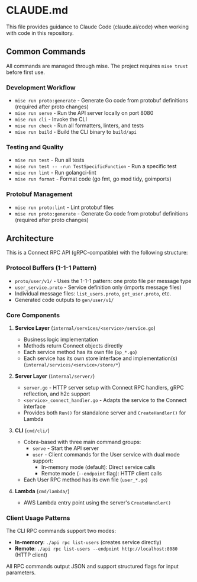 # CLAUDE.md

This file provides guidance to Claude Code (claude.ai/code) when working with code in this repository.

## Common Commands

All commands are managed through mise. The project requires `mise trust` before first use.

### Development Workflow
- `mise run proto:generate` - Generate Go code from protobuf definitions (required after proto changes)
- `mise run serve` - Run the API server locally on port 8080
- `mise run cli` - Invoke the CLI
- `mise run check` - Run all formatters, linters, and tests
- `mise run build` - Build the CLI binary to `build/api`

### Testing and Quality
- `mise run test` - Run all tests
- `mise run test -- -run TestSpecificFunction` - Run a specific test
- `mise run lint` - Run golangci-lint
- `mise run format` - Format code (go fmt, go mod tidy, goimports)

### Protobuf Management
- `mise run proto:lint` - Lint protobuf files
- `mise run proto:generate` - Generate Go code from protobuf definitions (required after proto changes)

## Architecture

This is a Connect RPC API (gRPC-compatible) with the following structure:

### Protocol Buffers (1-1-1 Pattern)
- `proto/user/v1/` - Uses the 1-1-1 pattern: one proto file per message type
- `user_service.proto` - Service definition only (imports message files)
- Individual message files: `list_users.proto`, `get_user.proto`, etc.
- Generated code outputs to `gen/user/v1/`

### Core Components
1. **Service Layer** (`internal/services/<service>/service.go`)
   - Business logic implementation
   - Methods return Connect objects directly
   - Each service method has its own file (`op_*.go`)
   - Each service has its own store interface and implementation(s) (`internal/services/<service>/store/*`)

2. **Server Layer** (`internal/server/`)
   - `server.go` - HTTP server setup with Connect RPC handlers, gRPC reflection, and h2c support
   - `<service>_connect_handler.go` - Adapts the service to the Connect interface
   - Provides both `Run()` for standalone server and `CreateHandler()` for Lambda

3. **CLI** (`cmd/cli/`)
   - Cobra-based with three main command groups:
     - `serve` - Start the API server
     - `user` - Client commands for the User service with dual mode support:
       - In-memory mode (default): Direct service calls
       - Remote mode (`--endpoint` flag): HTTP client calls
   - Each User RPC method has its own file (`user_*.go`)

4. **Lambda** (`cmd/lambda/`)
   - AWS Lambda entry point using the server's `CreateHandler()`

### Client Usage Patterns
The CLI RPC commands support two modes:
- **In-memory**: `./api rpc list-users` (creates service directly)
- **Remote**: `./api rpc list-users --endpoint http://localhost:8080` (HTTP client)

All RPC commands output JSON and support structured flags for input parameters.
